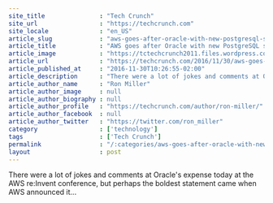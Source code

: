 ```yaml
---
site_title               : "Tech Crunch"
site_url                 : "https://techcrunch.com"
site_locale              : "en_US"
article_slug             : "aws-goes-after-oracle-with-new-postgresql-support-in-aurora"
article_title            : "AWS goes after Oracle with new PostgreSQL support in Aurora"
article_image            : "https://tctechcrunch2011.files.wordpress.com/2016/11/screen-shot-2016-11-30-at-12-47-50-pm.png?w=764&h=317&crop=1"
article_url              : "https://techcrunch.com/2016/11/30/aws-goes-after-oracle-with-new-postgressql-support-in-auoroa/"
article_published_at     : "2016-11-30T10:26:55-02:00"
article_description      : "There were a lot of jokes and comments at Oracle's expense today at the AWS re:Invent conference, but perhaps the boldest statement came when AWS announced it..."
article_author_name      : "Ron Miller"
article_author_image     : null
article_author_biography : null
article_author_profile   : "https://techcrunch.com/author/ron-miller/"
article_author_facebook  : null
article_author_twitter   : "https://twitter.com/ron_miller"
category                 : ['technology']
tags                     : ['Tech Crunch']
permalink                : "/:categories/aws-goes-after-oracle-with-new-postgresql-support-in-aurora/"
layout                   : post
---
```


There were a lot of jokes and comments at Oracle's expense today at the AWS re:Invent conference, but perhaps the boldest statement came when AWS announced it...
